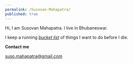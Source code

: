 ```yaml
---
permalink: /Susovan-Mahapatra/
published: true
---
```

Hi, I am Susovan Mahapatra. I live in Bhubaneswar. <WIP>

I keep a running <i>[bucket list](https://whysosuso.com/Susovan-Mahapatra-bucket-list/)</i> of things I want to do before I die. 
<p><b>Contact me</b></p>

[suso.mahapatra@gmail.com](mailto:suso.mahapatra@gmail.com)




















